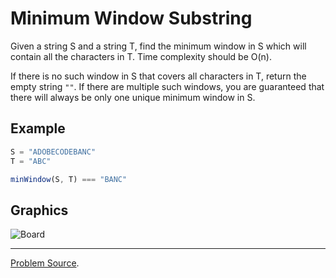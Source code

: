 # Minimum Window Substring

Given a string S and a string T, find the minimum window in S which will contain all the characters 
in T. Time complexity should be O(n).

If there is no such window in S that covers all characters in T, return the empty string `""`. If 
there are multiple such windows, you are guaranteed that there will always be only one unique 
minimum window in S.

Example
-------

```javascript
S = "ADOBECODEBANC"
T = "ABC"

minWindow(S, T) === "BANC"
```

Graphics
--------

![Board](https://user-images.githubusercontent.com/4989256/33948370-58167424-e02f-11e7-95fa-34fad7de9771.png)

---

[Problem Source](https://leetcode.com/problems/minimum-window-substring/description/).